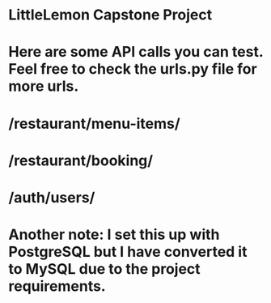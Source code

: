 # LittleLemon Capstone Project
# Here are some API calls you can test. Feel free to check the urls.py file for more urls.

# /restaurant/menu-items/
# /restaurant/booking/
# /auth/users/

# Another note: I set this up with PostgreSQL but I have converted it to MySQL due to the project requirements.
